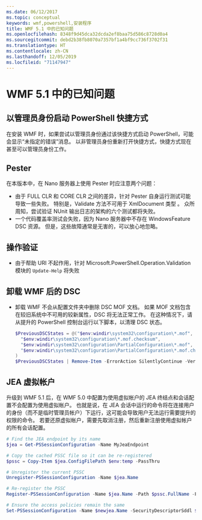 ```yaml
---
ms.date: 06/12/2017
ms.topic: conceptual
keywords: wmf,powershell,安装程序
title: WMF 5.1 中的已知问题
ms.openlocfilehash: 8348f9d45dca32dcda2ef8baa75d586c8728d0a4
ms.sourcegitcommit: debd2b38fb8070a7357bf1a4bf9cc736f3702f31
ms.translationtype: HT
ms.contentlocale: zh-CN
ms.lasthandoff: 12/05/2019
ms.locfileid: "71147947"
---
```

# <a name="known-issues-in-wmf-51"></a>WMF 5.1 中的已知问题

## <a name="starting-powershell-shortcut-as-administrator"></a>以管理员身份启动 PowerShell 快捷方式

在安装 WMF 时，如果尝试以管理员身份通过该快捷方式启动 PowerShell，可能会显示“未指定的错误”消息。 以非管理员身份重新打开快捷方式，快捷方式现在甚至可以管理员身份工作。

## <a name="pester"></a>Pester

在本版本中，在 Nano 服务器上使用 Pester 时应注意两个问题：

- 由于 FULL CLR 和 CORE CLR 之间的差异，针对 Pester 自身运行测试可能导致一些失败。 特别是，Validate 方法不可用于 XmlDocument 类型   。 众所周知，尝试验证 NUnit 输出日志的架构的六个测试都将失败。
- 一个代码覆盖率测试会失败，因为 Nano 服务器中不存在 WindowsFeature  DSC 资源。 但是，这些故障通常是无害的，可以放心地忽略。

## <a name="operation-validation"></a>操作验证

- 由于帮助 URI 不起作用，针对 Microsoft.PowerShell.Operation.Validation 模块的 `Update-Help` 将失败

## <a name="dsc-after-uninstall-wmf"></a>卸载 WMF 后的 DSC

- 卸载 WMF 不会从配置文件夹中删除 DSC MOF 文档。 如果 MOF 文档包含在较旧系统中不可用的较新属性，DSC 将无法正常工作。 在这种情况下，请从提升的 PowerShell 控制台运行以下脚本，以清理 DSC 状态。

  ```powershell
  $PreviousDSCStates = @("$env:windir\system32\configuration\*.mof",
    "$env:windir\system32\configuration\*.mof.checksum",
    "$env:windir\system32\configuration\PartialConfiguration\*.mof",
    "$env:windir\system32\configuration\PartialConfiguration\*.mof.checksum"
  )
  $PreviousDSCStates | Remove-Item -ErrorAction SilentlyContinue -Verbose
  ```

## <a name="jea-virtual-accounts"></a>JEA 虚拟帐户

升级到 WMF 5.1 后，在 WMF 5.0 中配置为使用虚拟帐户的 JEA 终结点和会话配置不会配置为使用虚拟帐户。 也就是说，在 JEA 会话中运行的命令将在连接用户的身份（而不是临时管理员帐户）下运行，这可能会导致用户无法运行需要提升的权限的命令。 若要还原虚拟帐户，需要先取消注册，然后重新注册使用虚拟帐户的所有会话配置。

```powershell
# Find the JEA endpoint by its name
$jea = Get-PSSessionConfiguration -Name MyJeaEndpoint

# Copy the cached PSSC file so it can be re-registered
$pssc = Copy-Item $jea.ConfigFilePath $env:temp -PassThru

# Unregister the current PSSC
Unregister-PSSessionConfiguration -Name $jea.Name

# Re-register the PSSC
Register-PSSessionConfiguration -Name $jea.Name -Path $pssc.FullName -Force

# Ensure the access policies remain the same
Set-PSSessionConfiguration -Name $newjea.Name -SecurityDescriptorSddl $jea.SecurityDescriptorSddl
```